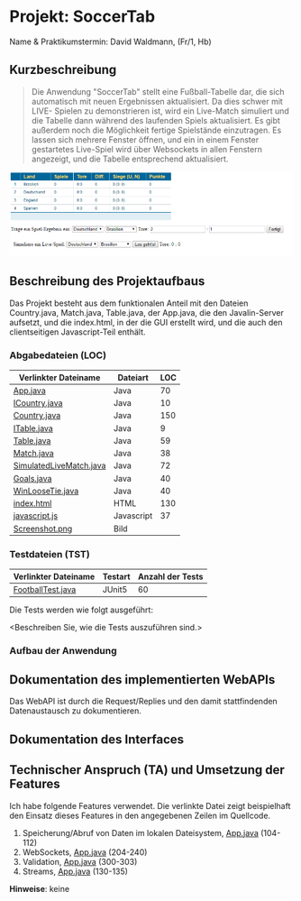# Projekt: SoccerTab

Name & Praktikumstermin: David Waldmann, <Matrikelnummer> (Fr/1, Hb)

<Inhaltsverzeichnis>

## Kurzbeschreibung

> Die Anwendung "SoccerTab" stellt eine Fußball-Tabelle dar,
  die sich automatisch mit neuen Ergebnissen aktualisiert. Da dies schwer mit LIVE-
  Spielen zu demonstrieren ist, wird ein Live-Match simuliert und die Tabelle dann
  während des laufenden Spiels aktualisiert.
  Es gibt außerdem noch die Möglichkeit fertige Spielstände einzutragen. Es lassen
  sich mehrere Fenster öffnen, und ein in einem Fenster gestartetes Live-Spiel wird
  über Websockets in allen Fenstern angezeigt, und die Tabelle entsprechend
  aktualisiert.


![Screenshot](src/main/resources/public/screenshot2.png)


## Beschreibung des Projektaufbaus

Das Projekt besteht aus dem funktionalen Anteil mit den Dateien Country.java, Match.java, Table.java, der App.java, die den Javalin-Server aufsetzt, und die index.html, in der die GUI erstellt wird, und die auch den clientseitigen Javascript-Teil enthält.

### Abgabedateien (LOC)

Verlinkter Dateiname | Dateiart | LOC
---------------------|----------|-----
[App.java](\src\main\java\App.java) | Java | 70
[ICountry.java](\src\main\java\ICountry.java) | Java | 10
[Country.java](\src\main\java\Country.java) | Java | 150
[ITable.java](\src\main\java\ITable.java) | Java | 9
[Table.java](\src\main\java\Table.java) | Java | 59
[Match.java](\src\main\java\Match.java) | Java | 38
[SimulatedLiveMatch.java](\src\main\java\SimulatedLiveMatch.java) | Java | 72
[Goals.java](\src\main\java\Goals.java) | Java | 40
[WinLooseTie.java](\src\main\java\WinLooseTie.java) | Java | 40
[index.html](\src\main\resources\public\index.html) | HTML | 130
[javascript.js](\src\main\resources\public\javascript.js) | Javascript | 37
[Screenshot.png](\src\main\resources\public\screenshot.png) | Bild

### Testdateien (TST)

Verlinkter Dateiname | Testart | Anzahl der Tests
---------------------|---------|-----------------
[FootballTest.java](\src\test\java\FootballTest.java) | JUnit5 | 60

Die Tests werden wie folgt ausgeführt:

<Beschreiben Sie, wie die Tests auszuführen sind.>

### Aufbau der Anwendung

<Ihre Beschreibung zum Projektaufbau>

## Dokumentation des implementierten WebAPIs

<Ihre Dokumentation dazu>
Das WebAPI ist durch die Request/Replies und den damit stattfindenden Datenaustausch zu dokumentieren.

## Dokumentation des Interfaces

<Ihre Dokumentation dazu>

## Technischer Anspruch (TA) und Umsetzung der Features

Ich habe folgende Features verwendet. Die verlinkte Datei zeigt beispielhaft den Einsatz dieses Features in den angegebenen Zeilen im Quellcode.

1. Speicherung/Abruf von Daten im lokalen Dateisystem, [App.java](/src/main/java/tictactoe/App.java) (104-112)
2. WebSockets, [App.java](/src/main/java/tictactoe/App.java) (204-240)
3. Validation, [App.java](/src/main/java/tictactoe/App.java) (300-303)
4. Streams, [App.java](/src/main/java/tictactoe/App.java) (130-135)

<Ihre Dokumentation zu den Features>


**Hinweise**: keine